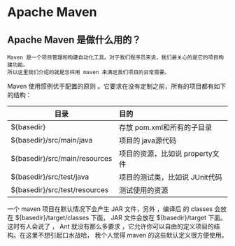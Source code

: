 # Apache Maven
## Apache Maven 是做什么用的？
    Maven 是一个项目管理和构建自动化工具。对于我们程序员来说，我们最关心的是它的项目构建功能。
    所以这里我们介绍的就是怎样用 maven 来满足我们项目的日常需要。
Maven 使用惯例优于配置的原则 。它要求在没有定制之前，所有的项目都有如下的结构：
 
|目录|目的|
|---|:---|
|${basedir}|存放 pom.xml和所有的子目录|
|${basedir}/src/main/java|项目的 java源代码|
|${basedir}/src/main/resources|项目的资源，比如说 property文件|
|${basedir}/src/test/java|项目的测试类，比如说 JUnit代码|
|${basedir}/src/test/resources| 测试使用的资源|

一个 maven 项目在默认情况下会产生 JAR 文件，另外 ，编译后 的 classes 会放在 ${basedir}/target/classes 下面， JAR 文件会放在 ${basedir}/target 下面。
    这时有人会说了 ， Ant 就没有那么多要求 ，它允许你可以自由的定义项目的结构。在这里不想引起口水战哈， 我个人觉得 maven 的这些默认定义很方便使用。 
  
